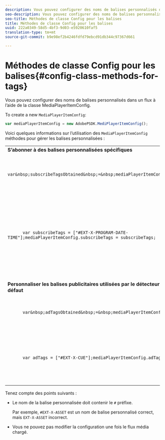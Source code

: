 ```yaml
---
description: Vous pouvez configurer des noms de balises personnalisés dans un flux à l’aide de la classe MediaPlayerItemConfig.
seo-description: Vous pouvez configurer des noms de balises personnalisés dans un flux à l’aide de la classe MediaPlayerItemConfig.
seo-title: Méthodes de classe Config pour les balises
title: Méthodes de classe Config pour les balises
uuid: 222a0349-58d5-4bf3-9d03-e5920610faf5
translation-type: tm+mt
source-git-commit: b9e98ef2b4246fdfd79ebcd91db344c97367d661

---
```



# Méthodes de classe Config pour les balises{#config-class-methods-for-tags}

Vous pouvez configurer des noms de balises personnalisés dans un flux à l’aide de la classe MediaPlayerItemConfig.

To create a new `MediaPlayerItemConfig`:

```js
var mediaPlayerItemConfig = new AdobePSDK.MediPlayerItemConfig();
```

Voici quelques informations sur l’utilisation des `MediaPlayerItemConfig` méthodes pour gérer les balises personnalisées :

<table id="table_0AC0973497144DDAB05726E3F031ACD1"> 
 <tbody> 
  <tr> 
   <td colname="col1"> <b>S’abonner à des balises personnalisées spécifiques</b> </td> 
   <td colname="col2"> </td> 
  </tr> 
  <tr> 
   <td colname="col1"> 
    <code class="syntax javascript">
      var&amp;nbsp;subscribeTagsObtained&amp;nbsp;=&amp;nbsp;mediaPlayerItemConfig.subscribeTags;
    </code> </td> 
   <td colname="col2"> <p>Récupère le  actuel des balises abonnées. </p> </td> 
  </tr> 
  <tr> 
   <td colname="col1"> 
    <code class="syntax javascript">
      var&nbsp;subscribeTags&nbsp;=&nbsp;["#EXT-X-PROGRAM-DATE-TIME"];mediaPlayerItemConfig.subscribeTags&nbsp;=&nbsp;subscribeTags;
    </code> </td> 
   <td colname="col2"> <p>Définit le  des balises abonnées exposées à l’application. </p> <p>Votre application est également automatiquement abonnée à toutes les balises transmises par le biais de <span class="codeph"> balises </span>publicitaires. </p> </td> 
  </tr> 
  <tr> 
   <td colname="col1"> <b>Personnaliser les balises publicitaires utilisées par le détecteur d'opportunités par défaut </b> </td> 
   <td colname="col2"> </td> 
  </tr> 
  <tr> 
   <td colname="col1"> 
    <code class="syntax javascript">
      var&amp;nbsp;adTagsObtained&amp;nbsp;=&amp;nbsp;mediaPlayerItemConfig.adTags; 
    </code> </td> 
   <td colname="col2"> <p>Récupère le  actuel des balises publicitaires. </p> </td> 
  </tr> 
  <tr> 
   <td colname="col1"> 
    <code class="syntax javascript">
      var&nbsp;adTags&nbsp;=&nbsp;["#EXT-X-CUE"];mediaPlayerItemConfig.adTags&nbsp;=&nbsp;adTags;
    </code> </td> 
   <td colname="col2"> <p>Définit le  des balises publicitaires à utiliser par le générateur d’opportunités par défaut. </p> </td> 
  </tr> 
 </tbody> 
</table>

Tenez compte des points suivants :

* Le nom de la balise personnalisée doit contenir le `#` préfixe.

   Par exemple, `#EXT-X-ASSET` est un nom de balise personnalisé correct, mais `EXT-X-ASSET` incorrect.

* Vous ne pouvez pas modifier la configuration une fois le flux média chargé.

